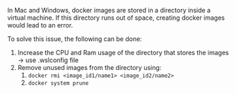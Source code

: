 In Mac and Windows, docker images are stored in a directory inside a virtual machine. If this directory runs out of space, creating docker images would lead to an error.

To solve this issue, the following can be done:
1. Increase the CPU and Ram usage of the directory that stores the images -> use .wslconfig file
2. Remove unused images from the directory using:
	1. `docker rmi <image_id1/name1> <image_id2/name2>`
	2. `docker system prune`